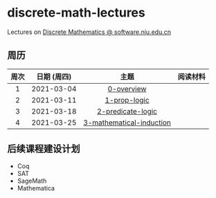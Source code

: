 # discrete-math-lectures

Lectures on [Discrete Mathematics @ software.nju.edu.cn](https://github.com/orgs/courses-at-nju-by-hfwei/teams/discrete-math-at-nju-software/repositories)

## 周历

| 周次 | 日期 (周四) | 主题 | 阅读材料 |
| :---: | :---: | :---: | :---: |
| 1 | 2021-03-04 | [0-overview](https://github.com/courses-at-nju-by-hfwei/discrete-math-lectures/tree/main/0-overview) | |
| 2 | 2021-03-11 | [1-prop-logic](https://github.com/courses-at-nju-by-hfwei/discrete-math-lectures/tree/main/1-prop-logic) | |
| 3 | 2021-03-18 | [2-predicate-logic](https://github.com/courses-at-nju-by-hfwei/discrete-math-lectures/tree/main/2-predicate-logic) | |
| 4 | 2021-03-25 | [3-mathematical-induction](https://github.com/courses-at-nju-by-hfwei/discrete-math-lectures/tree/main/3-mathematical-induction) | |


## 后续课程建设计划
- Coq
- SAT
- SageMath
- Mathematica